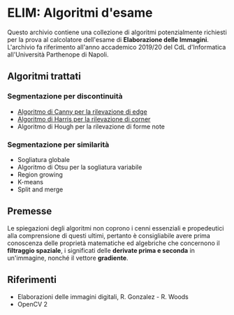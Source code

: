 # ELIM: Algoritmi d'esame

Questo archivio contiene una collezione di algoritmi potenzialmente richiesti per la prova al calcolatore dell'esame di **Elaborazione delle Immagini**. L'archivio fa riferimento all'anno accademico 2019/20 del CdL d'Informatica all'Università Parthenope di Napoli.

## Algoritmi trattati

### Segmentazione per discontinuità

- [Algoritmo di Canny per la rilevazione di edge](https://github.com/Leyxargon/ELIM/tree/main/Canny)
- [Algoritmo di Harris per la rilevazione di corner](https://github.com/Leyxargon/ELIM/tree/main/Harris)
- Algoritmo di Hough per la rilevazione di forme note

### Segmentazione per similarità

- Sogliatura globale
- Algoritmo di Otsu per la sogliatura variabile
- Region growing
- K-means
- Split and merge

## Premesse

Le spiegazioni degli algoritmi non coprono i cenni essenziali e propedeutici alla comprensione di questi ultimi, pertanto è consigliabile avere prima conoscenza delle proprietà matematiche ed algebriche che concernono il **filtraggio spaziale**, i significati delle **derivate prima e seconda** in un'immagine, nonché il vettore **gradiente**.

## Riferimenti

- Elaborazioni delle immagini digitali, R. Gonzalez - R. Woods
- OpenCV 2
